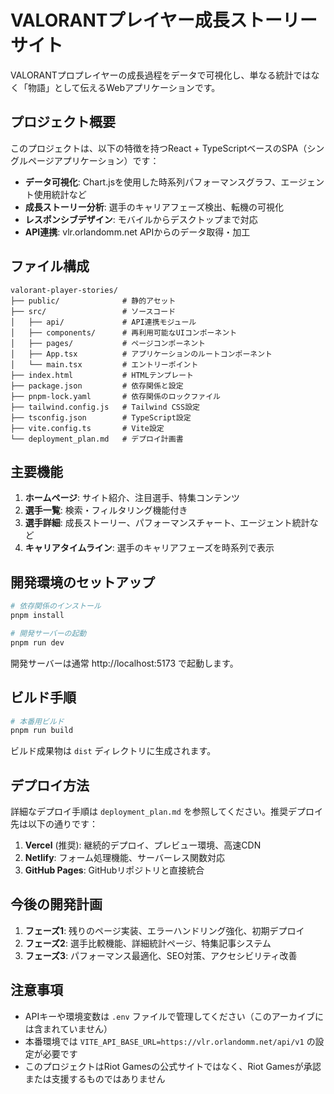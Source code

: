 # VALORANTプレイヤー成長ストーリーサイト

VALORANTプロプレイヤーの成長過程をデータで可視化し、単なる統計ではなく「物語」として伝えるWebアプリケーションです。

## プロジェクト概要

このプロジェクトは、以下の特徴を持つReact + TypeScriptベースのSPA（シングルページアプリケーション）です：

- **データ可視化**: Chart.jsを使用した時系列パフォーマンスグラフ、エージェント使用統計など
- **成長ストーリー分析**: 選手のキャリアフェーズ検出、転機の可視化
- **レスポンシブデザイン**: モバイルからデスクトップまで対応
- **API連携**: vlr.orlandomm.net APIからのデータ取得・加工

## ファイル構成

```
valorant-player-stories/
├── public/              # 静的アセット
├── src/                 # ソースコード
│   ├── api/             # API連携モジュール
│   ├── components/      # 再利用可能なUIコンポーネント
│   ├── pages/           # ページコンポーネント
│   ├── App.tsx          # アプリケーションのルートコンポーネント
│   └── main.tsx         # エントリーポイント
├── index.html           # HTMLテンプレート
├── package.json         # 依存関係と設定
├── pnpm-lock.yaml       # 依存関係のロックファイル
├── tailwind.config.js   # Tailwind CSS設定
├── tsconfig.json        # TypeScript設定
├── vite.config.ts       # Vite設定
└── deployment_plan.md   # デプロイ計画書
```

## 主要機能

1. **ホームページ**: サイト紹介、注目選手、特集コンテンツ
2. **選手一覧**: 検索・フィルタリング機能付き
3. **選手詳細**: 成長ストーリー、パフォーマンスチャート、エージェント統計など
4. **キャリアタイムライン**: 選手のキャリアフェーズを時系列で表示

## 開発環境のセットアップ

```bash
# 依存関係のインストール
pnpm install

# 開発サーバーの起動
pnpm run dev
```

開発サーバーは通常 http://localhost:5173 で起動します。

## ビルド手順

```bash
# 本番用ビルド
pnpm run build
```

ビルド成果物は `dist` ディレクトリに生成されます。

## デプロイ方法

詳細なデプロイ手順は `deployment_plan.md` を参照してください。推奨デプロイ先は以下の通りです：

1. **Vercel** (推奨): 継続的デプロイ、プレビュー環境、高速CDN
2. **Netlify**: フォーム処理機能、サーバーレス関数対応
3. **GitHub Pages**: GitHubリポジトリと直接統合

## 今後の開発計画

1. **フェーズ1**: 残りのページ実装、エラーハンドリング強化、初期デプロイ
2. **フェーズ2**: 選手比較機能、詳細統計ページ、特集記事システム
3. **フェーズ3**: パフォーマンス最適化、SEO対策、アクセシビリティ改善

## 注意事項

- APIキーや環境変数は `.env` ファイルで管理してください（このアーカイブには含まれていません）
- 本番環境では `VITE_API_BASE_URL=https://vlr.orlandomm.net/api/v1` の設定が必要です
- このプロジェクトはRiot Gamesの公式サイトではなく、Riot Gamesが承認または支援するものではありません
